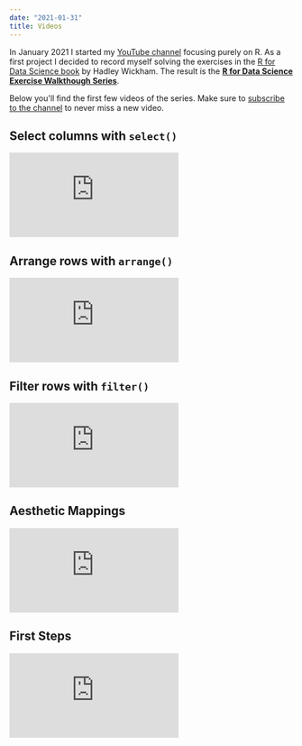```yaml
---
date: "2021-01-31"
title: Videos
---
```


In January 2021 I started my [YouTube channel](https://www.youtube.com/channel/UCdJ5y9mqgXLeGzxP7u1C8nA) focusing purely on R. As a first project I decided to record myself solving the exercises in the [R for Data Science book](https://r4ds.had.co.nz/) by Hadley Wickham. The result is the [**R for Data Science Exercise Walkthough Series**](https://www.youtube.com/playlist?list=PLGDfiFrI2Gd7nGuGwV3w-buje22jUnjn8).

Below you'll find the first few videos of the series. Make sure to [subscribe to the channel](https://www.youtube.com/channel/UCdJ5y9mqgXLeGzxP7u1C8nA?sub_confirmation=1) to never miss a new video.


## Select columns with `select()`

<div class="video-container"><iframe src="https://www.youtube.com/embed/-dOEQ0AlpX4" frameborder="0" allow="accelerometer; autoplay; clipboard-write; encrypted-media; gyroscope; picture-in-picture" allowfullscreen></iframe></div>


## Arrange rows with `arrange()`

<div class="video-container"><iframe src="https://www.youtube.com/embed/fallS4JeYVE" frameborder="0" allow="accelerometer; autoplay; clipboard-write; encrypted-media; gyroscope; picture-in-picture" allowfullscreen></iframe></div>


## Filter rows with `filter()`

<div class="video-container"><iframe src="https://www.youtube.com/embed/6KWhm_Stcp8" frameborder="0" allow="accelerometer; autoplay; clipboard-write; encrypted-media; gyroscope; picture-in-picture" allowfullscreen></iframe></div>


## Aesthetic Mappings

<div class="video-container"><iframe src="https://www.youtube.com/embed/MUTv2iimTes" frameborder="0" allow="accelerometer; autoplay; clipboard-write; encrypted-media; gyroscope; picture-in-picture" allowfullscreen></iframe></div>


## First Steps

<div class="video-container"><iframe src="https://www.youtube.com/embed/tQK88DG3X7A" frameborder="0" allow="accelerometer; autoplay; clipboard-write; encrypted-media; gyroscope; picture-in-picture" allowfullscreen></iframe></div>
